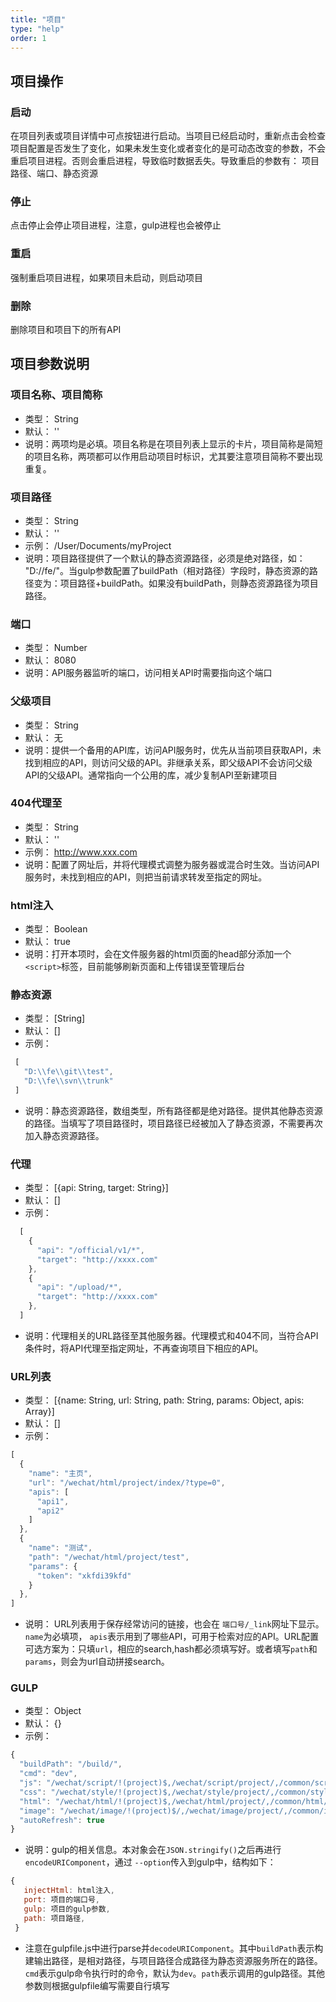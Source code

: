 ```yaml
---
title: "项目"
type: "help"
order: 1
---
```


## 项目操作
### 启动
  在项目列表或项目详情中可点按钮进行启动。当项目已经启动时，重新点击会检查项目配置是否发生了变化，如果未发生变化或者变化的是可动态改变的参数，不会重启项目进程。否则会重启进程，导致临时数据丢失。导致重启的参数有： 项目路径、端口、静态资源

### 停止
  点击停止会停止项目进程，注意，gulp进程也会被停止

### 重启
  强制重启项目进程，如果项目未启动，则启动项目

### 删除
  删除项目和项目下的所有API


## 项目参数说明

### 项目名称、项目简称
 - 类型： String
 - 默认： ''
 - 说明：两项均是必填。项目名称是在项目列表上显示的卡片，项目简称是简短的项目名称，两项都可以作用启动项目时标识，尤其要注意项目简称不要出现重复。

### 项目路径
 - 类型： String
 - 默认： ''
 - 示例： /User/Documents/myProject
 - 说明：项目路径提供了一个默认的静态资源路径，必须是绝对路径，如： "D://fe/"。当gulp参数配置了buildPath（相对路径）字段时，静态资源的路径变为：项目路径+buildPath。如果没有buildPath，则静态资源路径为项目路径。

### 端口
 - 类型： Number
 - 默认： 8080
 - 说明：API服务器监听的端口，访问相关API时需要指向这个端口

### 父级项目
 - 类型： String
 - 默认： 无
 - 说明：提供一个备用的API库，访问API服务时，优先从当前项目获取API，未找到相应的API，则访问父级的API。非继承关系，即父级API不会访问父级API的父级API。通常指向一个公用的库，减少复制API至新建项目

### 404代理至
 - 类型： String
 - 默认： ''
 - 示例： http://www.xxx.com
 - 说明：配置了网址后，并将代理模式调整为服务器或混合时生效。当访问API服务时，未找到相应的API，则把当前请求转发至指定的网址。


 ### html注入
  - 类型： Boolean
  - 默认： true
  - 说明：打开本项时，会在文件服务器的html页面的head部分添加一个`<script>`标签，目前能够刷新页面和上传错误至管理后台

### 静态资源
 - 类型： [String]
 - 默认： []
 - 示例： 
 ```javascript
  [
    "D:\\fe\\git\\test",
    "D:\\fe\\svn\\trunk"
  ]
 ```
 - 说明：静态资源路径，数组类型，所有路径都是绝对路径。提供其他静态资源的路径。当填写了项目路径时，项目路径已经被加入了静态资源，不需要再次加入静态资源路径。


 ### 代理
 - 类型： [{api: String, target: String}]
 - 默认： []
 - 示例：
```javascript
  [
    {
      "api": "/official/v1/*",
      "target": "http://xxxx.com"
    },
    {
      "api": "/upload/*",
      "target": "http://xxxx.com"
    },
  ]
 ```
 - 说明：代理相关的URL路径至其他服务器。代理模式和404不同，当符合API条件时，将API代理至指定网址，不再查询项目下相应的API。

### URL列表
 - 类型： [{name: String, url: String, path: String, params: Object, apis: Array}]
 - 默认： []
 - 示例：
```javascript
[
  {
    "name": "主页",
    "url": "/wechat/html/project/index/?type=0",
    "apis": [
      "api1",
      "api2"
    ]
  },
  {
    "name": "测试",
    "path": "/wechat/html/project/test",
    "params": {
      "token": "xkfdi39kfd"
    }
  },
]
 ```
 - 说明： URL列表用于保存经常访问的链接，也会在 `端口号/_link`网址下显示。`name`为必填项， `apis`表示用到了哪些API，可用于检索对应的API。URL配置可选方案为：只填`url`，相应的search,hash都必须填写好。或者填写`path`和`params`，则会为url自动拼接search。

### GULP
 - 类型： Object
 - 默认： {}
 - 示例： 
```javascript
{
  "buildPath": "/build/",
  "cmd": "dev",
  "js": "/wechat/script/!(project)$,/wechat/script/project/,/common/script/",
  "css": "/wechat/style/!(project)$,/wechat/style/project/,/common/style/",
  "html": "/wechat/html/!(project)$,/wechat/html/project/,/common/html/",
  "image": "/wechat/image/!(project)$/,/wechat/image/project/,/common/image/",
  "autoRefresh": true
}
 ```
 - 说明：gulp的相关信息。本对象会在`JSON.stringify()`之后再进行`encodeURIComponent`，通过 `--option`传入到gulp中，结构如下：
 ```javascript
 {
    injectHtml: html注入,
    port: 项目的端口号,
    gulp: 项目的gulp参数,
    path: 项目路径,
  }
 ```
  - 注意在gulpfile.js中进行parse并`decodeURIComponent`。其中`buildPath`表示构建输出路径，是相对路径，与项目路径合成路径为静态资源服务所在的路径。 `cmd`表示gulp命令执行时的命令，默认为`dev`。`path`表示调用的gulp路径。其他参数则根据gulpfile编写需要自行填写